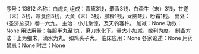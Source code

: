 序号：13812
名称：白虎丸
组成：青黛3钱，麝香3钱，白牵牛（末）3钱，甘遂（末）3钱，寒食面3钱，大黄（末）3钱，腻粉1钱，龙脑1钱，粉霜1钱。
出处：《圣济总录》卷一六九。
主治：小儿急惊，及天钓客杵。
加减：None
功效：None
用法用量：每服半丸至1丸，磨刀水化下。量大小加减，微利为度。
制备方法：上为细末，滴水为丸，如鸡头子大。
临床应用：None
各家论述：None
用药禁忌：None
附注：None
